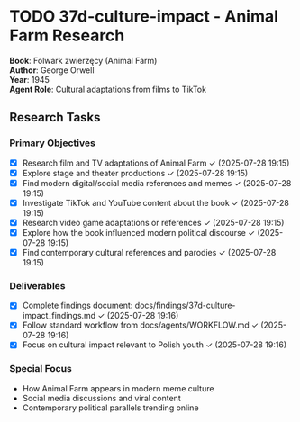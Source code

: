 # TODO 37d-culture-impact - Animal Farm Research

**Book**: Folwark zwierzęcy (Animal Farm)  
**Author**: George Orwell  
**Year**: 1945  
**Agent Role**: Cultural adaptations from films to TikTok  

## Research Tasks

### Primary Objectives
- [x] Research film and TV adaptations of Animal Farm ✓ (2025-07-28 19:15)
- [x] Explore stage and theater productions ✓ (2025-07-28 19:15)
- [x] Find modern digital/social media references and memes ✓ (2025-07-28 19:15)
- [x] Investigate TikTok and YouTube content about the book ✓ (2025-07-28 19:15)
- [x] Research video game adaptations or references ✓ (2025-07-28 19:15)
- [x] Explore how the book influenced modern political discourse ✓ (2025-07-28 19:15)
- [x] Find contemporary cultural references and parodies ✓ (2025-07-28 19:15)

### Deliverables
- [x] Complete findings document: docs/findings/37d-culture-impact_findings.md ✓ (2025-07-28 19:16)
- [x] Follow standard workflow from docs/agents/WORKFLOW.md ✓ (2025-07-28 19:16)
- [x] Focus on cultural impact relevant to Polish youth ✓ (2025-07-28 19:16)

### Special Focus
- How Animal Farm appears in modern meme culture
- Social media discussions and viral content
- Contemporary political parallels trending online